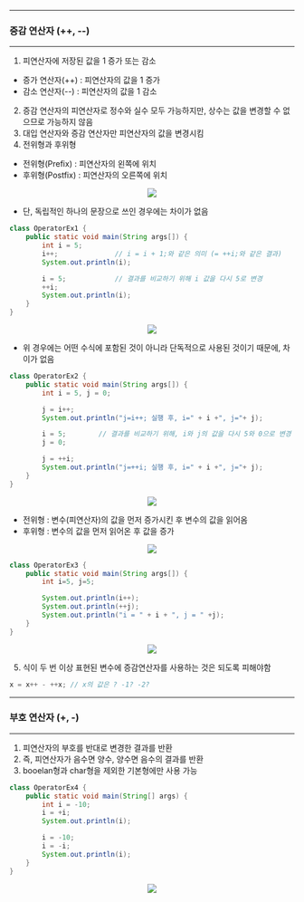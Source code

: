 -----
### 증감 연산자 (++, --)
-----
1. 피연산자에 저장된 값을 1 증가 또는 감소
  - 증가 연산자(++) : 피연산자의 값을 1 증가
  - 감소 연산자(--) : 피연산자의 값을 1 감소
2. 증감 연산자의 피연산자로 정수와 실수 모두 가능하지만, 상수는 값을 변경할 수 없으므로 가능하지 않음
3. 대입 연산자와 증감 연산자만 피연산자의 값을 변경시킴
4. 전위형과 후위형
  - 전위형(Prefix) : 피연산자의 왼쪽에 위치
  - 후위형(Postfix) : 피연산자의 오른쪽에 위치
<div align="center">
<img src="https://github.com/sooyounghan/Data-Base/assets/34672301/9c8aa587-0596-4d47-a5d1-103b4cd70ac0">
</div>

  - 단, 독립적인 하나의 문장으로 쓰인 경우에는 차이가 없음

```java
class OperatorEx1 {
	public static void main(String args[]) {
		int i = 5;
		i++;		      // i = i + 1;와 같은 의미 (= ++i;와 같은 결과)
		System.out.println(i);

		i = 5;		      // 결과를 비교하기 위해 i 값을 다시 5로 변경
		++i;
		System.out.println(i);
	}
}
```
<div align="center">
<img src="https://github.com/sooyounghan/Data-Base/assets/34672301/927f25e1-58d8-4a27-b58b-83860c377486">
</div>

  - 위 경우에는 어떤 수식에 포함된 것이 아니라 단독적으로 사용된 것이기 때문에, 차이가 없음

```java
class OperatorEx2 {
	public static void main(String args[]) {
		int i = 5, j = 0;

		j = i++;
		System.out.println("j=i++; 실행 후, i=" + i +", j="+ j);

		i = 5;        // 결과를 비교하기 위해, i와 j의 값을 다시 5와 0으로 변경
		j = 0;

		j = ++i;
		System.out.println("j=++i; 실행 후, i=" + i +", j="+ j);
	}
}
```
<div align="center">
<img src="https://github.com/sooyounghan/Data-Base/assets/34672301/874d7795-72d8-4596-9066-1c43a21d9fca">
</div>

  - 전위형 : 변수(피연산자)의 값을 먼저 증가시킨 후 변수의 값을 읽어옴
  - 후위형 : 변수의 값을 먼저 읽어온 후 값을 증가

<div align="center">
<img src="https://github.com/sooyounghan/Data-Base/assets/34672301/88b8574e-a2a1-4a2f-b3e9-eb17793141a6">
</div>

```java
class OperatorEx3 {
	public static void main(String args[]) {
		int i=5, j=5;

		System.out.println(i++);	
		System.out.println(++j);
		System.out.println("i = " + i + ", j = " +j);
	}
}
```
<div align="center">
<img src="https://github.com/sooyounghan/Data-Base/assets/34672301/2f0035f9-75ec-457d-b6f3-5580ce655d8f">
</div>

5. 식이 두 번 이상 표현된 변수에 증감연산자를 사용하는 것은 되도록 피해야함
```java
x = x++ - ++x; // x의 값은 ? -1? -2?
```

-----
### 부호 연산자 (+, -)
-----
1. 피연산자의 부호를 반대로 변경한 결과를 반환
2. 즉, 피연산자가 음수면 양수, 양수면 음수의 결과를 반환
3. booelan형과 char형을 제외한 기본형에만 사용 가능
```java
class OperatorEx4 {
	public static void main(String[] args) {
		int i = -10;
		i = +i;
		System.out.println(i);

		i = -10;
		i = -i;
		System.out.println(i);
	}
}
```
<div align="center">
<img src="https://github.com/sooyounghan/Data-Base/assets/34672301/639e7cf4-61e8-4af3-ae2d-eba16f72d791">
</div>
